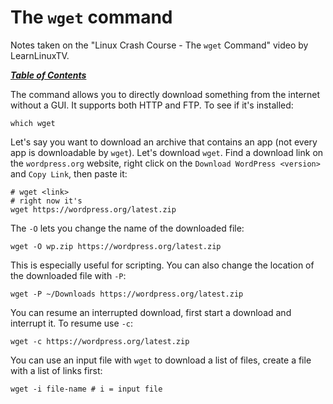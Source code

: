 # The `wget` command

Notes taken on the "Linux Crash Course - The `wget` Command" video by
LearnLinuxTV.

[***Table of Contents***](/README.md)

The command allows you to directly download something from the internet without
a GUI. It supports both HTTP and FTP. To see if it's installed:

    which wget

Let's say you want to download an archive that contains an app (not every app
is downloadable by `wget`). Let's download `wget`. Find a download link on the
`wordpress.org` website, right click on the `Download WordPress <version>` and
`Copy Link`, then paste it:

    # wget <link>
    # right now it's 
    wget https://wordpress.org/latest.zip

The `-O` lets you change the name of the downloaded file:

    wget -O wp.zip https://wordpress.org/latest.zip

This is especially useful for scripting. You can also change the location of 
the downloaded file with `-P`:

    wget -P ~/Downloads https://wordpress.org/latest.zip

You can resume an interrupted download, first start a download and interrupt
it. To resume use `-c`:

    wget -c https://wordpress.org/latest.zip

You can use an input file with `wget` to download a list of files, create a
file with a list of links first:

    wget -i file-name # i = input file    
